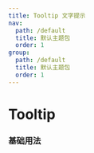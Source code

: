 ```yaml
---
title: Tooltip 文字提示
nav:
  path: /default
  title: 默认主题包
  order: 1
group:
  path: /default
  title: 默认主题包
  order: 1
---
```


# Tooltip

### 基础用法

<code src="./demos/tooltip-base.tsx" />
